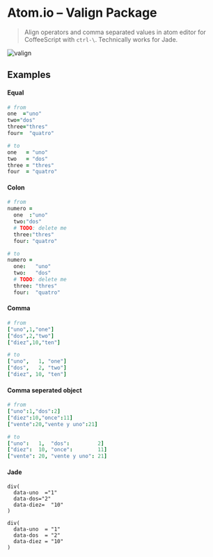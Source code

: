 # Atom.io – Valign Package

> Align operators and comma separated values in atom editor for CoffeeScript with `ctrl-\`.
> Technically works for Jade.

![valign](https://raw.github.com/chemoish/atom-valign/master/demo.gif)

## Examples

#### Equal

```coffeescript
# from
one  ="uno"
two="dos"
three="thres"
four=  "quatro"

# to
one   = "uno"
two   = "dos"
three = "thres"
four  = "quatro"
```

#### Colon

```coffeescript
# from
numero =
  one  :"uno"
  two:"dos"
  # TODO: delete me
  three:"thres"
  four: "quatro"

# to
numero =
  one:   "uno"
  two:   "dos"
  # TODO: delete me
  three: "thres"
  four:  "quatro"
```

#### Comma

```coffeescript
# from
["uno",1,"one"]
["dos",2,"two"]
["diez",10,"ten"]

# to
["uno",   1, "one"]
["dos",   2, "two"]
["diez", 10, "ten"]
```

#### Comma seperated object

```coffeescript
# from
["uno":1,"dos":2]
["diez":10,"once":11]
["vente":20,"vente y uno":21]

# to
["uno":   1,  "dos":         2]
["diez":  10, "once":        11]
["vente": 20, "vente y uno": 21]
```

#### Jade

```jade
div(
  data-uno  ="1"
  data-dos="2"
  data-diez=  "10"
)

div(
  data-uno  = "1"
  data-dos  = "2"
  data-diez = "10"
)
```
####
